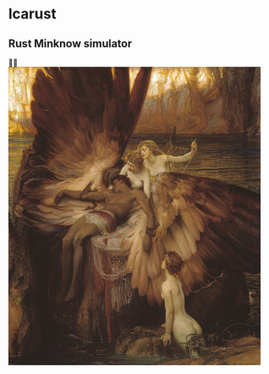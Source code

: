# Icarust
Rust Minknow simulator
---
🦀🚀
![Lament of Icarust](img/Herbert_Draper_-_The_Lament_for_Icarus_-_Google_Art_Project.jpg "The lament of Icarus")

